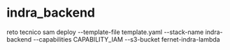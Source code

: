 # indra_backend
reto tecnico
sam deploy --template-file template.yaml --stack-name indra-backend --capabilities CAPABILITY_IAM --s3-bucket fernet-indra-lambda
